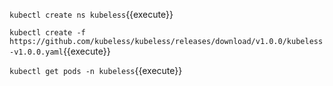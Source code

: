 
`kubectl create ns kubeless`{{execute}}

`kubectl create -f https://github.com/kubeless/kubeless/releases/download/v1.0.0/kubeless-v1.0.0.yaml`{{execute}}

`kubectl get pods -n kubeless`{{execute}}

